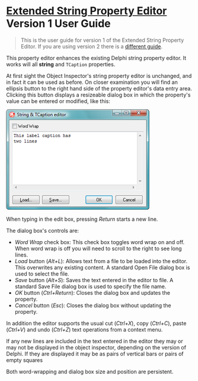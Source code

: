 # [Extended String Property Editor](../StringPE.md) Version 1 User Guide

> This is the user guide for version 1 of the Extended String Property Editor. If you are using version 2 there is a [different guide](./UserGuideV2.md).


This property editor enhances the existing Delphi string property editor. It works will all **string** and `TCaption` properties.

At first sight the Object Inspector's string property editor is unchanged, and in fact it can be used as before. On closer examination you will find an ellipsis button to the right hand side of the property editor's data entry area. Clicking this button displays a resizeable dialog box in which the property's value can be entered or modified, like this:

![Image of Extended String Property v1](./images/v1/window.png)

When typing in the edit box, pressing _Return_ starts a new line.

The dialog box's controls are:

* _Word Wrap_ check box: This check box toggles word wrap on and off. When word wrap is off you will need to scroll to the right to see long lines.
* _Load_ button (_Alt+L_): Allows text from a file to be loaded into the editor. This overwrites any existing content. A standard Open File dialog box is used to select the file.
* _Save_ button (_Alt+S_): Saves the text entered in the editor to file. A standard Save File dialog box is used to specify the file name.
* _OK_ button (_Ctrl+Return_): Closes the dialog box and updates the property.
* _Cancel_ button (_Esc_): Closes the dialog box without updating the property.

In addition the editor supports the usual cut (_Ctrl+X_), copy (_Ctrl+C_), paste (_Ctrl+V_) and undo (_Ctrl+Z_) text operations from a context menu.

If any new lines are included in the text entered in the editor they may or may not be displayed in the object inspector, depending on the version of Delphi. If they are displayed it may be as pairs of vertical bars or pairs of empty squares

Both word-wrapping and dialog box size and position are persistent.
